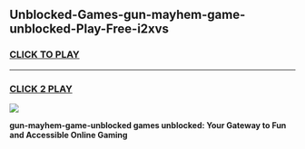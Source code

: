 
## Unblocked-Games-gun-mayhem-game-unblocked-Play-Free-i2xvs
<h3>
<a href="https://premium76.site?title=gun-mayhem-game-unblocked&ref=17A">CLICK TO PLAY</a></h3>
<hr>

<h3>
<a href="https://premium76.site?title=gun-mayhem-game-unblocked&ref=17A">CLICK 2 PLAY</a>
  
</h3>

<a href="https://premium76.site?title=gun-mayhem-game-unblocked&ref=17A"><img src="https://clearcache.store/games.png"></a>


**gun-mayhem-game-unblocked games unblocked: Your Gateway to Fun and Accessible Online Gaming**
